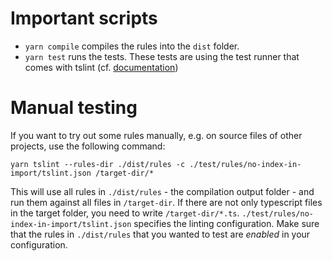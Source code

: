 # Important scripts
* `yarn compile` compiles the rules into the `dist` folder.
* `yarn test` runs the tests. These tests are using the test runner that comes with tslint (cf. [documentation](https://palantir.github.io/tslint/develop/testing-rules/))

# Manual testing
If you want to try out some rules manually, e.g. on source files of other projects, use the following command:

`yarn tslint --rules-dir ./dist/rules -c ./test/rules/no-index-in-import/tslint.json /target-dir/*`

This will use all rules in `./dist/rules` - the compilation output folder - and run them against all files in `/target-dir`.
If there are not only typescript files in the target folder, you need to write `/target-dir/*.ts`.
`./test/rules/no-index-in-import/tslint.json` specifies the linting configuration. Make sure that the rules in `./dist/rules`
that you wanted to test are _enabled_ in your configuration.
